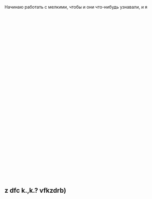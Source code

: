 <p>Начинаю работать с мелкими, чтобы и они что-нибудь узнавали, и я</p>
<br><br><br><br><br><br><br><br><br><br><br><br><br><br><br><br><br><br><br><br><br><br><br><br><br><br><br><br><br><br><br><br>
<h2>z dfc k.,k.? vfkzdrb)</h2>
